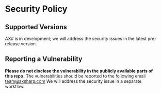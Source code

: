 # Security Policy

## Supported Versions

AX# is in development; we will address the security issues in the latest pre-release version.

<!--| Version | Supported          |
| ------- | ------------------ |
| 5.1.x   | :white_check_mark: |
| 5.0.x   | :x:                |
| 4.0.x   | :white_check_mark: |
| < 4.0   | :x:                |
-->
## Reporting a Vulnerability

**Please do not disclose the vulnerability in the publicly available parts of this repo.**
The vulnerabilities should be reported to the following email team@axsharp.com
We will address the security issue in a separate workflow.

